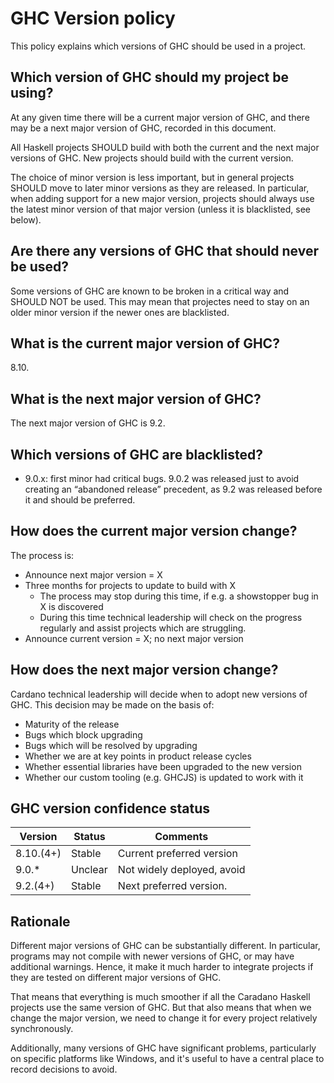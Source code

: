 # GHC Version policy

This policy explains which versions of GHC should be used in a project.

## Which version of GHC should my project be using?

At any given time there will be a current major version of GHC, and there may be a next major version of GHC, recorded in this document.

All Haskell projects SHOULD build with both the current and the next major versions of GHC.
New projects should build with the current version.

The choice of minor version is less important, but in general projects SHOULD move to later minor versions as they are released. 
In particular, when adding support for a new major version, projects should always use the latest minor version of that major version (unless it is blacklisted, see below).

## Are there any versions of GHC that should never be used?

Some versions of GHC are known to be broken in a critical way and SHOULD NOT be used. 
This may mean that projectes need to stay on an older minor version if the newer ones are blacklisted.

## What is the current major version of GHC?

8.10.

## What is the next major version of GHC?

The next major version of GHC is 9.2.

## Which versions of GHC are blacklisted?

- 9.0.x: first minor had critical bugs. 9.0.2 was released just to avoid creating an “abandoned release” precedent, as 9.2 was released before it and should be preferred.

## How does the current major version change?

The process is:

- Announce next major version = X
- Three months for projects to update to build with X
    - The process may stop during this time, if e.g. a showstopper bug in X is discovered
    - During this time technical leadership will check on the progress regularly and assist projects which are struggling.
- Announce current version = X; no next major version

## How does the next major version change?

Cardano technical leadership will decide when to adopt new versions of GHC. 
This decision may be made on the basis of:

- Maturity of the release
- Bugs which block upgrading
- Bugs which will be resolved by upgrading
- Whether we are at key points in product release cycles
- Whether essential libraries have been upgraded to the new version
- Whether our custom tooling (e.g. GHCJS) is updated to work with it

## GHC version confidence status

| Version | Status | Comments |
| -- | -- | -- |
| 8.10.(4+) | Stable | Current preferred version |
| 9.0.* | Unclear | Not widely deployed, avoid |
| 9.2.(4+) | Stable | Next preferred version. |

## Rationale

Different major versions of GHC can be substantially different.
In particular, programs may not compile with newer versions of GHC, or may have additional warnings.
Hence, it make it much harder to integrate projects if they are tested on different major versions of GHC.

That means that everything is much smoother if all the Caradano Haskell projects use the same version of GHC.
But that also means that when we change the major version, we need to change it for every project relatively synchronously.

Additionally, many versions of GHC have significant problems, particularly on specific platforms like Windows, and it's useful to have a central place to record decisions to avoid.
